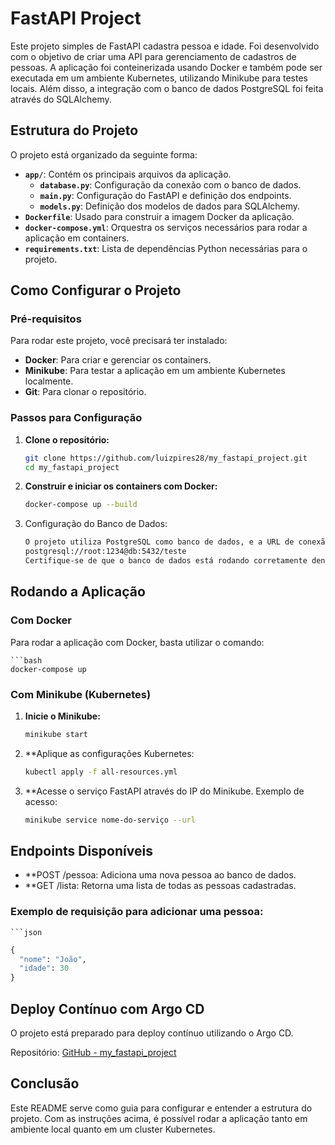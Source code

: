 # FastAPI Project

Este projeto simples de FastAPI cadastra pessoa e idade. Foi desenvolvido com o objetivo de criar uma API para gerenciamento de cadastros de pessoas. A aplicação foi conteinerizada usando Docker e também pode ser executada em um ambiente Kubernetes, utilizando Minikube para testes locais. Além disso, a integração com o banco de dados PostgreSQL foi feita através do SQLAlchemy.

## Estrutura do Projeto

O projeto está organizado da seguinte forma:

- **`app/`**: Contém os principais arquivos da aplicação.
  - **`database.py`**: Configuração da conexão com o banco de dados.
  - **`main.py`**: Configuração do FastAPI e definição dos endpoints.
  - **`models.py`**: Definição dos modelos de dados para SQLAlchemy.
- **`Dockerfile`**: Usado para construir a imagem Docker da aplicação.
- **`docker-compose.yml`**: Orquestra os serviços necessários para rodar a aplicação em containers.
- **`requirements.txt`**: Lista de dependências Python necessárias para o projeto.

## Como Configurar o Projeto

### Pré-requisitos

Para rodar este projeto, você precisará ter instalado:

- **Docker**: Para criar e gerenciar os containers.
- **Minikube**: Para testar a aplicação em um ambiente Kubernetes localmente.
- **Git**: Para clonar o repositório.

### Passos para Configuração

1. **Clone o repositório:**

   ```bash
   git clone https://github.com/luizpires28/my_fastapi_project.git
   cd my_fastapi_project

2. **Construir e iniciar os containers com Docker:**

   ```bash
   docker-compose up --build


3. Configuração do Banco de Dados:
   ```bash   
   O projeto utiliza PostgreSQL como banco de dados, e a URL de conexão configurada é: plaintext
   postgresql://root:1234@db:5432/teste
   Certifique-se de que o banco de dados está rodando corretamente dentro do container.

## Rodando a Aplicação

### Com Docker

Para rodar a aplicação com Docker, basta utilizar o comando:

    ```bash
    docker-compose up

### Com Minikube (Kubernetes)

1. **Inicie o Minikube:**

   ```bash
   minikube start

2. **Aplique as configurações Kubernetes:

   ```bash
   kubectl apply -f all-resources.yml

3. **Acesse o serviço FastAPI através do IP do Minikube. Exemplo de acesso:

   ```bash
   minikube service nome-do-serviço --url

## Endpoints Disponíveis

- **POST /pessoa: Adiciona uma nova pessoa ao banco de dados.
- **GET /lista: Retorna uma lista de todas as pessoas cadastradas.

### Exemplo de requisição para adicionar uma pessoa:

    ```json
~~~python
{
  "nome": "João",
  "idade": 30
}
~~~~

## Deploy Contínuo com Argo CD

O projeto está preparado para deploy contínuo utilizando o Argo CD.

Repositório: [GitHub - my_fastapi_project](https://github.com/luizpires28/my_fastapi_project)

## Conclusão

Este README serve como guia para configurar e entender a estrutura do projeto. Com as instruções acima, é possível rodar a aplicação tanto em ambiente local quanto em um cluster Kubernetes.
